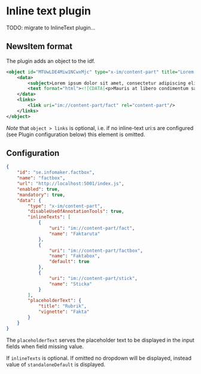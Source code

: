 # Inline text plugin
TODO: migrate to InlineText plugin...

## NewsItem format
The plugin adds an object to the idf.

```xml
<object id="MTUwLDE4Miw1NCwxMjc" type="x-im/content-part" title="Lorem ipsum">
    <data>
        <subject>Lorem ipsum dolor sit amet, consectetur adipiscing elit</subject>
        <text format="html"><![CDATA[<p>Mauris at libero condimentum sapien malesuada efficitur non id nibh.</p>]]></text>
    </data>
    <links>
        <link uri="im://content-part/fact" rel="content-part"/>
    </links>
</object>
```
*Note* that `object > links` is optional, i.e. if no inline-text uri:s are configured (see Plugin configuration below) 
this element is omitted.

## Configuration
```json 
{
    "id": "se.infomaker.factbox",
    "name": "factbox",
    "url": "http://localhost:5001/index.js",
    "enabled": true,
    "mandatory": true,
    "data": {
        "type": "x-im/content-part",
        "disableUseOfAnnotationTools": true,
        "inlineTexts": [
            {
                "uri": "im://content-part/fact",
                "name": "Faktaruta"
            },
            {
                "uri": "im://content-part/factbox",
                "name": "Faktabox",
                "default": true
            },
            {
                "uri": "im://content-part/stick",
                "name": "Sticka"
            }
        ],
        "placeholderText": {
            "title": "Rubrik",
            "vignette": "Fakta"
        }
    }
}
```

The `placeholderText` serves the placeholder text to be displayed in the input fields when field missing value.
 
If `inlineTexts` is optional. If omitted no dropdown will be displayed, instead value of `standaloneDefault` is 
displayed.